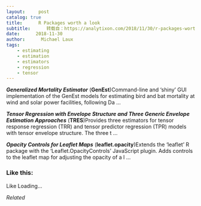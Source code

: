 ```yaml
---
layout:     post
catalog: true
title:      R Packages worth a look
subtitle:      转载自：https://analytixon.com/2018/11/30/r-packages-worth-a-look-1352/
date:      2018-11-30
author:      Michael Laux
tags:
    - estimating
    - estimation
    - estimators
    - regression
    - tensor
---
```


***Generalized Mortality Estimator*** (**GenEst**)Command-line and ‘shiny’ GUI implementation of the GenEst models for estimating bird and bat mortality at wind and solar power facilities, following Da …

***Tensor Regression with Envelope Structure and Three Generic Envelope Estimation Approaches*** (**TRES**)Provides three estimators for tensor response regression (TRR) and tensor predictor regression (TPR) models with tensor envelope structure. The three t …

***Opacity Controls for Leaflet Maps*** (**leaflet.opacity**)Extends the ‘leaflet’ R package with the ‘Leaflet.OpacityControls’ JavaScript plugin. Adds controls to the leaflet map for adjusting the opacity of a l …





### Like this:

Like Loading...


*Related*

